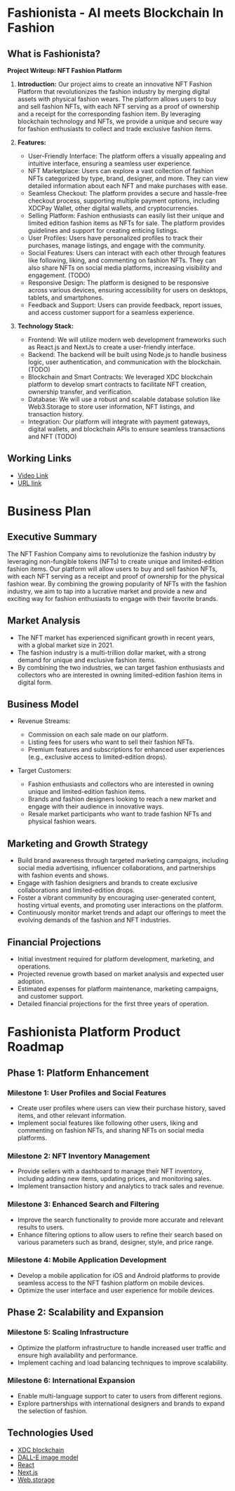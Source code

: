 # Fashionista - AI meets Blockchain In Fashion

## What is Fashionista?

**Project Writeup: NFT Fashion Platform**

1. **Introduction:**
   Our project aims to create an innovative NFT Fashion Platform that revolutionizes the fashion industry by merging digital assets with physical fashion wears. The platform allows users to buy and sell fashion NFTs, with each NFT serving as a proof of ownership and a receipt for the corresponding fashion item. By leveraging blockchain technology and NFTs, we provide a unique and secure way for fashion enthusiasts to collect and trade exclusive fashion items.

2. **Features:**
   - User-Friendly Interface: The platform offers a visually appealing and intuitive interface, ensuring a seamless user experience.
   - NFT Marketplace: Users can explore a vast collection of fashion NFTs categorized by type, brand, designer, and more. They can view detailed information about each NFT and make purchases with ease.
   - Seamless Checkout: The platform provides a secure and hassle-free checkout process, supporting multiple payment options, including XDCPay Wallet, other digital wallets, and cryptocurrencies.
   - Selling Platform: Fashion enthusiasts can easily list their unique and limited edition fashion items as NFTs for sale. The platform provides guidelines and support for creating enticing listings.
   - User Profiles: Users have personalized profiles to track their purchases, manage listings, and engage with the community.
   - Social Features: Users can interact with each other through features like following, liking, and commenting on fashion NFTs. They can also share NFTs on social media platforms, increasing visibility and engagement. (TODO)
   - Responsive Design: The platform is designed to be responsive across various devices, ensuring accessibility for users on desktops, tablets, and smartphones.
   - Feedback and Support: Users can provide feedback, report issues, and access customer support for a seamless experience.

3. **Technology Stack:**
   - Frontend: We will utilize modern web development frameworks such as React.js and NextJs to create a user-friendly interface.
   - Backend: The backend will be built using Node.js to handle business logic, user authentication, and communication with the blockchain. (TODO)
   - Blockchain and Smart Contracts: We leveraged XDC blockchain platform to develop smart contracts to facilitate NFT creation, ownership transfer, and verification.
   - Database: We will use a robust and scalable database solution like Web3.Storage to store user information, NFT listings, and transaction history.
   - Integration: Our platform will integrate with payment gateways, digital wallets, and blockchain APIs to ensure seamless transactions and NFT (TODO)

## Working Links
- [Video Link](https://youtu.be/bf_bi5v2Ov4)
- [URL link](https://nftai.vercel.app)

# Business Plan

## Executive Summary
The NFT Fashion Company aims to revolutionize the fashion industry by leveraging non-fungible tokens (NFTs) to create unique and limited-edition fashion items. Our platform will allow users to buy and sell fashion NFTs, with each NFT serving as a receipt and proof of ownership for the physical fashion wear. By combining the growing popularity of NFTs with the fashion industry, we aim to tap into a lucrative market and provide a new and exciting way for fashion enthusiasts to engage with their favorite brands.

## Market Analysis
- The NFT market has experienced significant growth in recent years, with a global market size in 2021.
- The fashion industry is a multi-trillion dollar market, with a strong demand for unique and exclusive fashion items.
- By combining the two industries, we can target fashion enthusiasts and collectors who are interested in owning limited-edition fashion items in digital form.

## Business Model
- Revenue Streams:
  - Commission on each sale made on our platform.
  - Listing fees for users who want to sell their fashion NFTs.
  - Premium features and subscriptions for enhanced user experiences (e.g., exclusive access to limited-edition drops).

- Target Customers:
  - Fashion enthusiasts and collectors who are interested in owning unique and limited-edition fashion items.
  - Brands and fashion designers looking to reach a new market and engage with their audience in innovative ways.
  - Resale market participants who want to trade fashion NFTs and physical fashion wears.

## Marketing and Growth Strategy
- Build brand awareness through targeted marketing campaigns, including social media advertising, influencer collaborations, and partnerships with fashion events and shows.
- Engage with fashion designers and brands to create exclusive collaborations and limited-edition drops.
- Foster a vibrant community by encouraging user-generated content, hosting virtual events, and promoting user interactions on the platform.
- Continuously monitor market trends and adapt our offerings to meet the evolving demands of the fashion and NFT industries.

## Financial Projections
- Initial investment required for platform development, marketing, and operations.
- Projected revenue growth based on market analysis and expected user adoption.
- Estimated expenses for platform maintenance, marketing campaigns, and customer support.
- Detailed financial projections for the first three years of operation.

# Fashionista Platform Product Roadmap

## Phase 1: Platform Enhancement

### Milestone 1: User Profiles and Social Features
- Create user profiles where users can view their purchase history, saved items, and other relevant information.
- Implement social features like following other users, liking and commenting on fashion NFTs, and sharing NFTs on social media platforms.

### Milestone 2: NFT Inventory Management
- Provide sellers with a dashboard to manage their NFT inventory, including adding new items, updating prices, and monitoring sales.
- Implement transaction history and analytics to track sales and revenue.

### Milestone 3: Enhanced Search and Filtering
- Improve the search functionality to provide more accurate and relevant results to users.
- Enhance filtering options to allow users to refine their search based on various parameters such as brand, designer, style, and price range.

### Milestone 4: Mobile Application Development
- Develop a mobile application for iOS and Android platforms to provide seamless access to the NFT fashion platform on mobile devices.
- Optimize the user interface and user experience for mobile devices.

## Phase 2: Scalability and Expansion

### Milestone 5: Scaling Infrastructure
- Optimize the platform infrastructure to handle increased user traffic and ensure high availability and performance.
- Implement caching and load balancing techniques to improve scalability.

### Milestone 6: International Expansion
- Enable multi-language support to cater to users from different regions.
- Explore partnerships with international designers and brands to expand the selection of fashion.



## Technologies Used
- [XDC blockchain](https://docs.xdc.community/get-details/wallet-integration/xdcpay)
- [DALL-E image model](https://openai.com/blog/dall-e/)
- [React](https://reactjs.org/)
- [Next.js](https://nextjs.org/)
- [Web.storage](https://web3.storage/)
